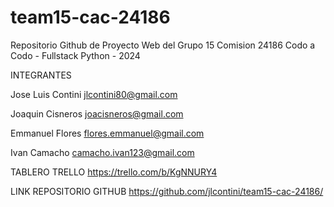 # team15-cac-24186

Repositorio Github de Proyecto Web del Grupo 15
Comision 24186
Codo a Codo - Fullstack Python - 2024


INTEGRANTES

Jose Luis Contini
jlcontini80@gmail.com

Joaquin Cisneros
joacisneros@gmail.com

Emmanuel Flores
flores.emmanuel@gmail.com

Ivan Camacho
camacho.ivan123@gmail.com


TABLERO TRELLO
https://trello.com/b/KgNNURY4


LINK REPOSITORIO GITHUB
https://github.com/jlcontini/team15-cac-24186/
